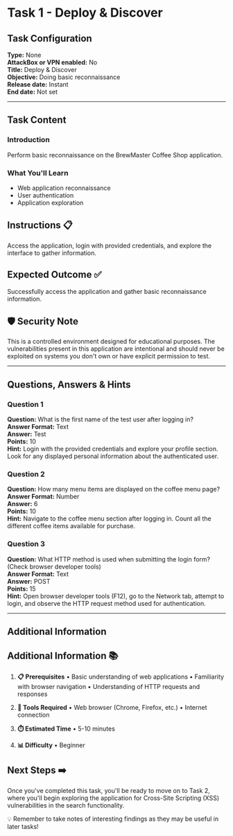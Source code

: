 # Task 1 - Deploy & Discover

## Task Configuration

**Type:** None  
**AttackBox or VPN enabled:** No  
**Title:** Deploy & Discover  
**Objective:** Doing basic reconnaissance  
**Release date:** Instant  
**End date:** Not set  

---

## Task Content

### Introduction

Perform basic reconnaissance on the BrewMaster Coffee Shop application.

### What You'll Learn

- Web application reconnaissance
- User authentication
- Application exploration

## Instructions 📋

Access the application, login with provided credentials, and explore the interface to gather information.

## Expected Outcome ✅

Successfully access the application and gather basic reconnaissance information.

## 🛡️ Security Note

This is a controlled environment designed for educational purposes. The vulnerabilities present in this application are intentional and should never be exploited on systems you don't own or have explicit permission to test.

---

## Questions, Answers & Hints

### Question 1

**Question:** What is the first name of the test user after logging in?  
**Answer Format:** Text  
**Answer:** Test  
**Points:** 10  
**Hint:** Login with the provided credentials and explore your profile section. Look for any displayed personal information about the authenticated user.

### Question 2

**Question:** How many menu items are displayed on the coffee menu page?  
**Answer Format:** Number  
**Answer:** 6  
**Points:** 10  
**Hint:** Navigate to the coffee menu section after logging in. Count all the different coffee items available for purchase.

### Question 3

**Question:** What HTTP method is used when submitting the login form? (Check browser developer tools)  
**Answer Format:** Text  
**Answer:** POST  
**Points:** 15  
**Hint:** Open browser developer tools (F12), go to the Network tab, attempt to login, and observe the HTTP request method used for authentication.

---

## Additional Information

## Additional Information 📚

1. **📋 Prerequisites**
   • Basic understanding of web applications
   • Familiarity with browser navigation
   • Understanding of HTTP requests and responses

2. **🔧 Tools Required**
   • Web browser (Chrome, Firefox, etc.)
   • Internet connection

3. **⏱️ Estimated Time**
   • 5-10 minutes

4. **📊 Difficulty**
   • Beginner

## Next Steps ➡️

Once you've completed this task, you'll be ready to move on to Task 2, where you'll begin exploring the application for Cross-Site Scripting (XSS) vulnerabilities in the search functionality.

💡 Remember to take notes of interesting findings as they may be useful in later tasks!